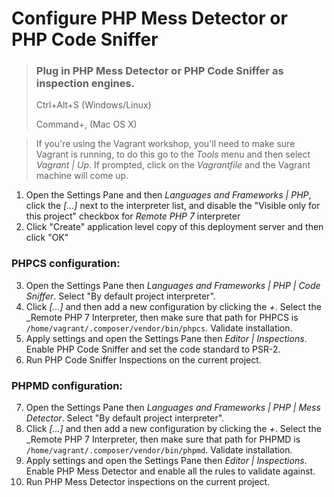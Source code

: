 # Configure PHP Mess Detector or PHP Code Sniffer

> ### Plug in PHP Mess Detector or PHP Code Sniffer as inspection engines.
>
> Ctrl+Alt+S (Windows/Linux)
>
> Command+, (Mac OS X)

> If you're using the Vagrant workshop, you'll need to make sure Vagrant is running, to do this go to the _Tools_ menu
> and then select _Vagrant | Up_. If prompted, click on the _Vagrantfile_ and the Vagrant machine will come up.

1. Open the Settings Pane and then _Languages and Frameworks | PHP_, click the _[...]_ next to the 
    interpreter list, and disable the "Visible only for this project" checkbox for _Remote PHP 7_ interpreter
2. Click "Create" application level copy of this deployment server and then click "OK"

### PHPCS configuration:
3. Open the Settings Pane then _Languages and Frameworks | PHP | Code Sniffer_. Select "By default project interpreter".
4. Click _[...]_ and then add a new configuration by clicking the _+_. Select the _Remote PHP 7 Interpreter, then 
   make sure that path for PHPCS is `/home/vagrant/.composer/vendor/bin/phpcs`. Validate installation.
5. Apply settings and open the Settings Pane then _Editor | Inspections_. Enable PHP Code Sniffer and set the code standard 
   to PSR-2.
6. Run PHP Code Sniffer Inspections on the current project.

### PHPMD configuration:
7. Open the Settings Pane then _Languages and Frameworks | PHP | Mess Detector_. Select "By default project interpreter".
8. Click _[...]_ and then add a new configuration by clicking the _+_. Select the _Remote PHP 7 Interpreter, then 
      make sure that path for PHPMD is `/home/vagrant/.composer/vendor/bin/phpmd`. Validate installation.
9.  Apply settings and open the Settings Pane then _Editor | Inspections_. Enable PHP Mess Detector and enable all the 
    rules to validate against.
10. Run PHP Mess Detector inspections on the current project.
